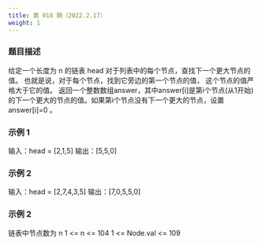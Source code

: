 ```yaml
---
title: 第 018 期（2022.2.17）
weight: 1
---
```


### 题目描述

给定一个长度为 n 的链表 head
对于列表中的每个节点，查找下一个更大节点的值。
也就是说，对于每个节点，找到它旁边的第一个节点的值，
这个节点的值严格大于它的值。
返回一个整数数组answer，其中answer[i]是第i个节点(从1开始)的下一个更大的节点的值。如果第i个节点没有下一个更大的节点，设置answer[i]=0 。

### 示例 1

输入：head = [2,1,5]
输出：[5,5,0]

### 示例 2

输入：head = [2,7,4,3,5]
输出：[7,0,5,5,0]

### 示例 2

链表中节点数为 n
1 <= n <= 104
1 <= Node.val <= 109